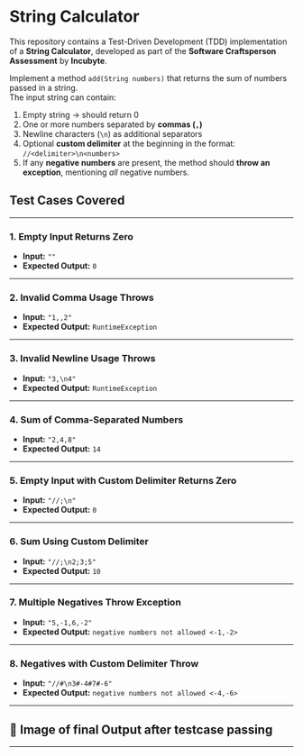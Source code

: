 # String Calculator
This repository contains a Test-Driven Development (TDD) implementation of a **String Calculator**, developed as part of the **Software Craftsperson Assessment** by **Incubyte**.


Implement a method `add(String numbers)` that returns the sum of numbers passed in a string.  
The input string can contain:
1) Empty string → should return 0  
2) One or more numbers separated by **commas (`,`)**
3) Newline characters (`\n`) as additional separators
4) Optional **custom delimiter** at the beginning in the format: `//<delimiter>\n<numbers>`
5) If any **negative numbers** are present, the method should **throw an exception**, mentioning _all_ negative numbers.


## Test Cases Covered

---

### 1. Empty Input Returns Zero
- **Input:** `""`  
- **Expected Output:** `0`

---

### 2. Invalid Comma Usage Throws
- **Input:** `"1,,2"`  
- **Expected Output:**  `RuntimeException`

---

### 3. Invalid Newline Usage Throws
- **Input:** `"3,\n4"`  
- **Expected Output:**  `RuntimeException`

---

### 4. Sum of Comma-Separated Numbers
- **Input:** `"2,4,8"`  
- **Expected Output:** `14`

---

### 5. Empty Input with Custom Delimiter Returns Zero
- **Input:** `"//;\n"`  
- **Expected Output:** `0`

---

### 6. Sum Using Custom Delimiter
- **Input:** `"//;\n2;3;5"`  
- **Expected Output:** `10`

---

### 7. Multiple Negatives Throw Exception
- **Input:** `"5,-1,6,-2"`  
- **Expected Output:**  `negative numbers not allowed <-1,-2>`

---

### 8. Negatives with Custom Delimiter Throw
- **Input:** `"//#\n3#-4#7#-6"`  
- **Expected Output:**  `negative numbers not allowed <-4,-6>`

---

## 🧾 Image of final Output after testcase passing
---

